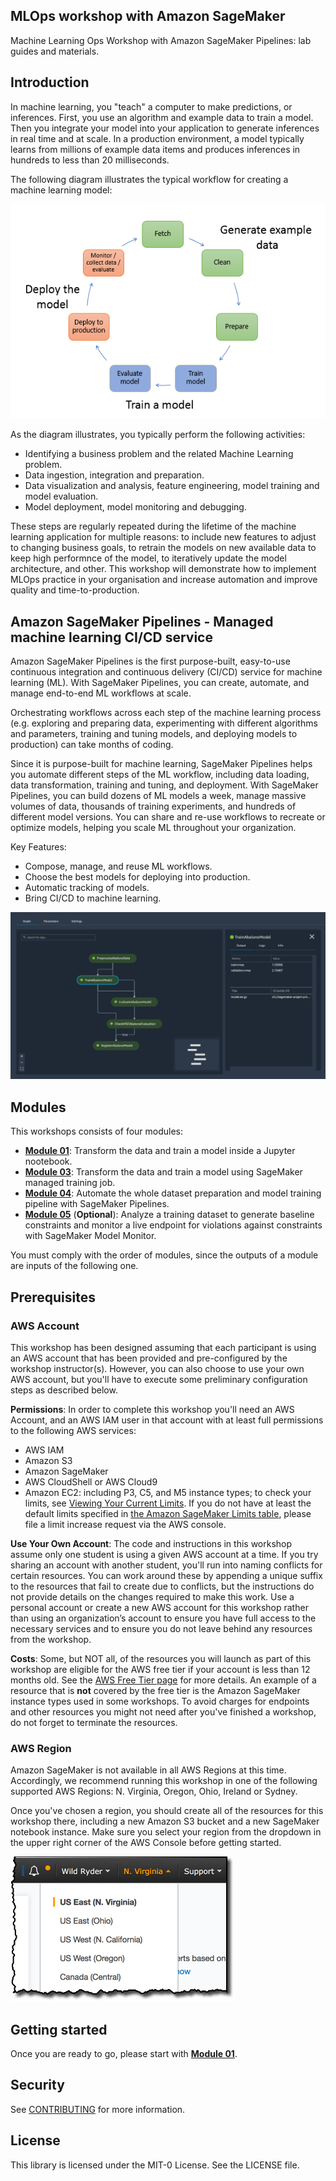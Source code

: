 ## MLOps workshop with Amazon SageMaker
Machine Learning Ops Workshop with Amazon SageMaker Pipelines: lab guides and materials.

## Introduction

In machine learning, you "teach" a computer to make predictions, or inferences. First, you use an algorithm and example data to train a model. Then you integrate your model into your application to generate inferences in real time and at scale. In a production environment, a model typically learns from millions of example data items and produces inferences in hundreds to less than 20 milliseconds.

The following diagram illustrates the typical workflow for creating a machine learning model:

![ml-concepts](images/ml-concepts-10.png)


As the diagram illustrates, you typically perform the following activities:

- Identifying a business problem and the related Machine Learning problem.
- Data ingestion, integration and preparation.
- Data visualization and analysis, feature engineering, model training and model evaluation.
- Model deployment, model monitoring and debugging.

These steps are regularly repeated during the lifetime of the machine learning application for multiple reasons: to include new features to adjust to changing business goals, to  retrain the models on new available data to keep high performnce of the model, to iteratively update the model architecture, and other. This workshop will demonstrate how to implement MLOps practice in your organisation and increase automation and improve quality and time-to-production.

## Amazon SageMaker Pipelines - Managed machine learning CI/CD service 
Amazon SageMaker Pipelines is the first purpose-built, easy-to-use continuous integration and continuous delivery (CI/CD) service for machine learning (ML). With SageMaker Pipelines, you can create, automate, and manage end-to-end ML workflows at scale.

Orchestrating workflows across each step of the machine learning process (e.g. exploring and preparing data, experimenting with different algorithms and parameters, training and tuning models, and deploying models to production) can take months of coding.

Since it is purpose-built for machine learning, SageMaker Pipelines helps you automate different steps of the ML workflow, including data loading, data transformation, training and tuning, and deployment. With SageMaker Pipelines, you can build dozens of ML models a week, manage massive volumes of data, thousands of training experiments, and hundreds of different model versions. You can share and re-use workflows to recreate or optimize models, helping you scale ML throughout your organization.

Key Features:
- Compose, manage, and reuse ML workflows.
- Choose the best models for deploying into production.
- Automatic tracking of models.
- Bring CI/CD to machine learning.

![SageMaker Pipelines](images/sagemaker_pipelines_intro.png)

## Modules

This workshops consists of four modules:

- [**Module 01**](labs/01_initial_notebook/): Transform the data and train a model inside a Jupyter nootebook.
- [**Module 03**](labs/02_manual_sagemaker_process_train/): Transform the data and train a model using SageMaker managed training job.
- [**Module 04**](labs/03_workflow_sm_pipelines/): Automate the whole dataset preparation and model training pipeline with SageMaker Pipelines.
- [**Module 05**](labs/04_model_monitor/) (**Optional**): Analyze a training dataset to generate baseline constraints and monitor a live endpoint for violations against constraints with SageMaker Model Monitor.


You must comply with the order of modules, since the outputs of a module are inputs of the following one.

## Prerequisites

### AWS Account

This workshop has been designed assuming that each participant is using an AWS account that has been provided and pre-configured by the workshop instructor(s). However, you can also choose to use your own AWS account, but you'll have to execute some preliminary configuration steps as described below.

**Permissions**: In order to complete this workshop you'll need an AWS Account, and an AWS IAM user in that account with at least full permissions to the following AWS services: 

- AWS IAM
- Amazon S3
- Amazon SageMaker
- AWS CloudShell or AWS Cloud9
- Amazon EC2:  including P3, C5, and M5 instance types; to check your limits, see [Viewing Your Current Limits](https://docs.aws.amazon.com/AWSEC2/latest/UserGuide/ec2-resource-limits.html).  If you do not have at least the default limits specified in [the Amazon SageMaker Limits table](https://docs.aws.amazon.com/general/latest/gr/sagemaker.html), please file a limit increase request via the AWS console.

**Use Your Own Account**: The code and instructions in this workshop assume only one student is using a given AWS account at a time. If you try sharing an account with another student, you'll run into naming conflicts for certain resources. You can work around these by appending a unique suffix to the resources that fail to create due to conflicts, but the instructions do not provide details on the changes required to make this work. Use a personal account or create a new AWS account for this workshop rather than using an organization’s account to ensure you have full access to the necessary services and to ensure you do not leave behind any resources from the workshop.

**Costs**: Some, but NOT all, of the resources you will launch as part of this workshop are eligible for the AWS free tier if your account is less than 12 months old. See the [AWS Free Tier page](https://aws.amazon.com/free/) for more details. An example of a resource that is **not** covered by the free tier is the Amazon SageMaker instance types used in some workshops. To avoid charges for endpoints and other resources you might not need after you've finished a workshop, do not forget to terminate the resources. 


### AWS Region

Amazon SageMaker is not available in all AWS Regions at this time.  Accordingly, we recommend running this workshop in one of the following supported AWS Regions:  N. Virginia, Oregon, Ohio, Ireland or Sydney.

Once you've chosen a region, you should create all of the resources for this workshop there, including a new Amazon S3 bucket and a new SageMaker notebook instance. Make sure you select your region from the dropdown in the upper right corner of the AWS Console before getting started.

![Region selection screenshot](./images/region-selection.png)


## Getting started

Once you are ready to go, please start with [**Module 01**](labs/01_configure_sagemaker_studio/).

## Security

See [CONTRIBUTING](CONTRIBUTING.md#security-issue-notifications) for more information.

## License

This library is licensed under the MIT-0 License. See the LICENSE file.

